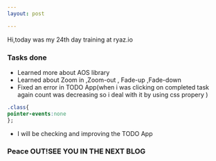 ```yaml
---
layout: post

---
```

Hi,today was my 24th day training at ryaz.io 

### Tasks done
* Learned more about AOS library
* Learned about Zoom in ,Zoom-out , Fade-up ,Fade-down
* Fixed an error in TODO App(when i was clicking on completed task again count was decreasing so i deal with it by using css propery )
```css
.class{
pointer-events:none
};
```
* I will be checking and improving the TODO App


 ### Peace OUT!SEE YOU IN THE NEXT BLOG